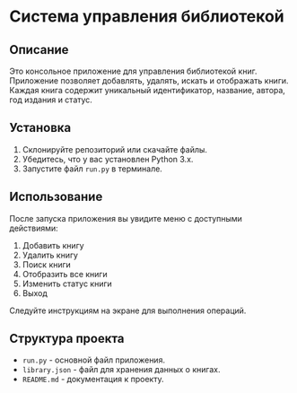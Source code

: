 # Система управления библиотекой

## Описание

Это консольное приложение для управления библиотекой книг. Приложение позволяет добавлять, удалять, искать и отображать книги. Каждая книга содержит уникальный идентификатор, название, автора, год издания и статус.

## Установка

1. Склонируйте репозиторий или скачайте файлы.
2. Убедитесь, что у вас установлен Python 3.x.
3. Запустите файл `run.py` в терминале.

## Использование

После запуска приложения вы увидите меню с доступными действиями:

1. Добавить книгу
2. Удалить книгу
3. Поиск книги
4. Отобразить все книги
5. Изменить статус книги
6. Выход

Следуйте инструкциям на экране для выполнения операций.

## Структура проекта

- `run.py` - основной файл приложения.
- `library.json` - файл для хранения данных о книгах.
- `README.md` - документация к проекту.